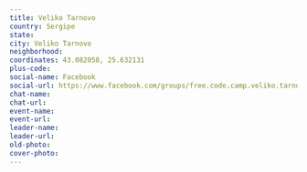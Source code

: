 ```yaml
---
title: Veliko Tarnovo
country: Sergipe
state: 
city: Veliko Tarnovo
neighborhood: 
coordinates: 43.082058, 25.632131
plus-code:
social-name: Facebook
social-url: https://www.facebook.com/groups/free.code.camp.veliko.tarnovo
chat-name:
chat-url:
event-name:
event-url:
leader-name:
leader-url:
old-photo: 
cover-photo:
---
```

